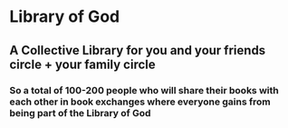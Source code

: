 # Library of God

## A Collective Library for you and your friends circle + your family circle


### So a total of 100-200 people who will share their books with each other in book exchanges where everyone gains from being part of the Library of God
